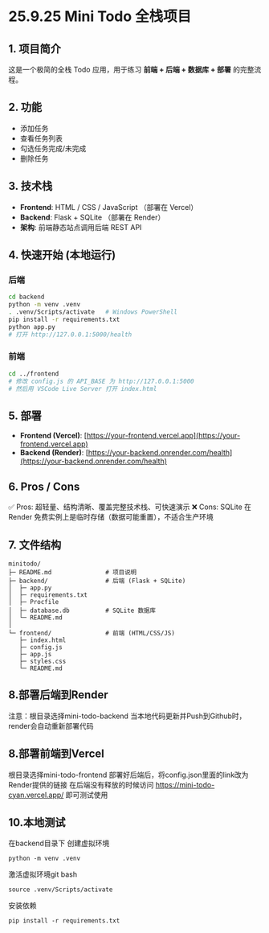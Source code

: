 
# 25.9.25 Mini Todo 全栈项目

## 1. 项目简介
这是一个极简的全栈 Todo 应用，用于练习 **前端 + 后端 + 数据库 + 部署** 的完整流程。

## 2. 功能
- 添加任务  
- 查看任务列表  
- 勾选任务完成/未完成  
- 删除任务  

## 3. 技术栈
- **Frontend**: HTML / CSS / JavaScript （部署在 Vercel）  
- **Backend**: Flask + SQLite （部署在 Render）  
- **架构**: 前端静态站点调用后端 REST API  

## 4. 快速开始 (本地运行)

### 后端
```bash
cd backend
python -m venv .venv
. .venv/Scripts/activate   # Windows PowerShell
pip install -r requirements.txt
python app.py
# 打开 http://127.0.0.1:5000/health
````

### 前端

```bash
cd ../frontend
# 修改 config.js 的 API_BASE 为 http://127.0.0.1:5000
# 然后用 VSCode Live Server 打开 index.html
```

## 5. 部署

* **Frontend (Vercel)**: [https://your-frontend.vercel.app](https://your-frontend.vercel.app)
* **Backend (Render)**: [https://your-backend.onrender.com/health](https://your-backend.onrender.com/health)

## 6. Pros / Cons

✅ Pros: 超轻量、结构清晰、覆盖完整技术栈、可快速演示
❌ Cons: SQLite 在 Render 免费实例上是临时存储（数据可能重置），不适合生产环境

## 7. 文件结构

```text
minitodo/
├─ README.md               # 项目说明
├─ backend/                # 后端 (Flask + SQLite)
│  ├─ app.py
│  ├─ requirements.txt
│  ├─ Procfile
│  ├─ database.db          # SQLite 数据库
│  └─ README.md
│
└─ frontend/               # 前端 (HTML/CSS/JS)
   ├─ index.html
   ├─ config.js
   ├─ app.js
   ├─ styles.css
   └─ README.md
```



## 8.部署后端到Render
注意：根目录选择mini-todo-backend
当本地代码更新并Push到Github时，render会自动重新部署代码

## 8.部署前端到Vercel
根目录选择mini-todo-frontend
部署好后端后，将config.json里面的link改为Render提供的链接
在后端没有释放的时候访问
https://mini-todo-cyan.vercel.app/
即可测试使用

## 10.本地测试
在backend目录下
创建虚拟环境
```
python -m venv .venv
```
激活虚拟环境git bash
```
source .venv/Scripts/activate
```
安装依赖
```
pip install -r requirements.txt
```




